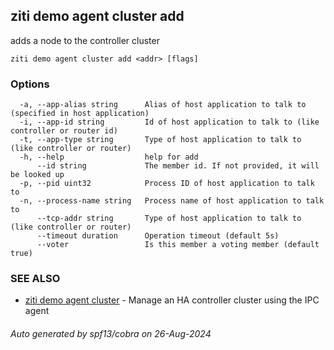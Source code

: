 ## ziti demo agent cluster add

adds a node to the controller cluster

```
ziti demo agent cluster add <addr> [flags]
```

### Options

```
  -a, --app-alias string      Alias of host application to talk to (specified in host application)
  -i, --app-id string         Id of host application to talk to (like controller or router id)
  -t, --app-type string       Type of host application to talk to (like controller or router)
  -h, --help                  help for add
      --id string             The member id. If not provided, it will be looked up
  -p, --pid uint32            Process ID of host application to talk to
  -n, --process-name string   Process name of host application to talk to
      --tcp-addr string       Type of host application to talk to (like controller or router)
      --timeout duration      Operation timeout (default 5s)
      --voter                 Is this member a voting member (default true)
```

### SEE ALSO

* [ziti demo agent cluster](../cluster.md)	 - Manage an HA controller cluster using the IPC agent

###### Auto generated by spf13/cobra on 26-Aug-2024
